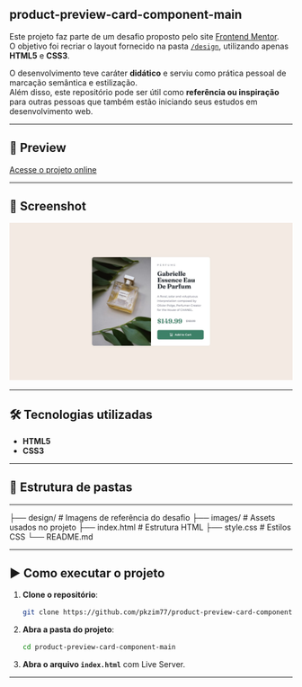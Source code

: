 ## product-preview-card-component-main
Este projeto faz parte de um desafio proposto pelo site [Frontend Mentor](https://www.frontendmentor.io/challenges/product-preview-card-component-GO7UmttRfa).  
O objetivo foi recriar o layout fornecido na pasta [`/design`](./design), utilizando apenas **HTML5** e **CSS3**.  

O desenvolvimento teve caráter **didático** e serviu como prática pessoal de marcação semântica e estilização.  
Além disso, este repositório pode ser útil como **referência ou inspiração** para outras pessoas que também estão iniciando seus estudos em desenvolvimento web.  

---

## 🔗 Preview
[Acesse o projeto online](https://pkzim77.github.io/product-preview-card-component-main/)

---

## 📸 Screenshot
![Screenshot do projeto](./design/desktop-design.jpg)

---

## 🛠️ Tecnologias utilizadas
- **HTML5**
- **CSS3**

---

## 📂 Estrutura de pastas
---
├── design/              # Imagens de referência do desafio
├── images/              # Assets usados no projeto
├── index.html           # Estrutura HTML
├── style.css            # Estilos CSS
└── README.md

---

## ▶️ Como executar o projeto
1. **Clone o repositório**:
   ```bash
   git clone https://github.com/pkzim77/product-preview-card-component-main.git
   ```
2. **Abra a pasta do projeto**:
   ```bash
   cd product-preview-card-component-main
   ```
3. **Abra o arquivo `index.html`** com Live Server.  
   

---


